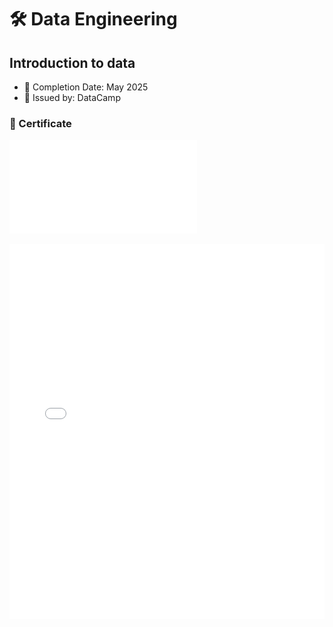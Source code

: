 # 🛠️ Data Engineering

## Introduction to data
- 📅 Completion Date: May 2025 
- 📜 Issued by: DataCamp 

### 📎 Certificate
![Certificate Introduction to data](./Datacamp-Introduction_to_Data/certificate.pdf)

<embed src="./Datacamp-Introduction_to_Data/certificate.pdf" width="100%" height="600px" type="application/pdf">
